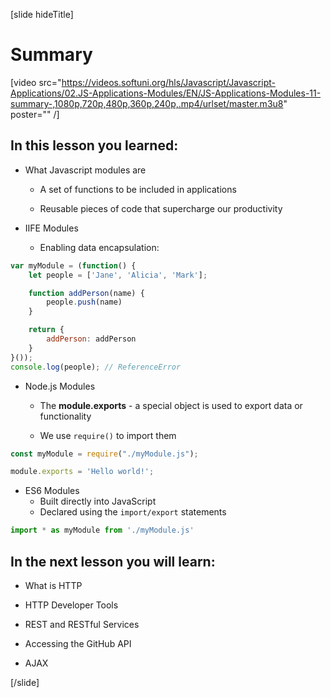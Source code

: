 [slide hideTitle]
# Summary

[video src="https://videos.softuni.org/hls/Javascript/Javascript-Applications/02.JS-Applications-Modules/EN/JS-Applications-Modules-11-summary-,1080p,720p,480p,360p,240p,.mp4/urlset/master.m3u8" poster="" /]

## In this lesson you learned:

- What Javascript modules are

	- A set of functions to be included in applications

    - Reusable pieces of code that supercharge our productivity


- IIFE Modules
    - Enabling data encapsulation: 

```js 
var myModule = (function() {
    let people = ['Jane', 'Alicia', 'Mark'];

    function addPerson(name) {
        people.push(name)
    }

    return {    
        addPerson: addPerson
    }
}());
console.log(people); // ReferenceError
```

- Node\.js Modules
  
	- The **module.exports** - a special object is used to export data or functionality
  
    - We use `require()` to import them

```js
const myModule = require("./myModule.js");

module.exports = 'Hello world!';
```

- ES6 Modules
	- Built directly into JavaScript
	- Declared using the `import/export` statements

```js
import * as myModule from './myModule.js'
```

## In the next lesson you will learn:

- What is HTTP

- HTTP Developer Tools

- REST and RESTful Services

- Accessing the GitHub API​

- AJAX

[/slide]
